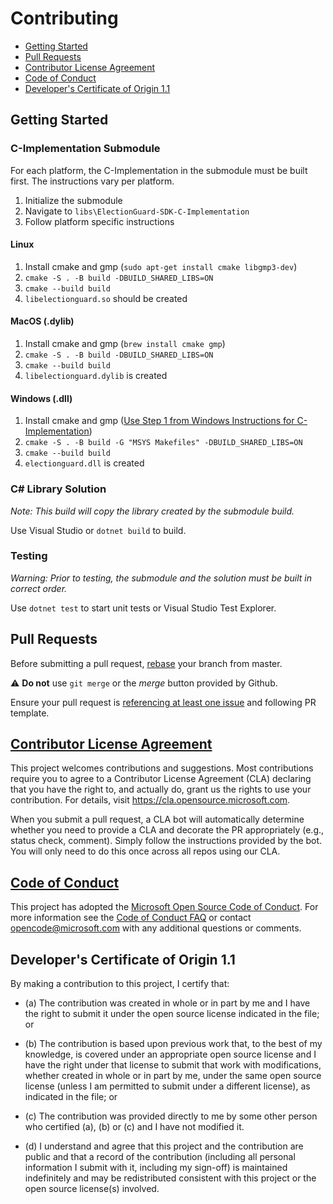 # Contributing

* [Getting Started](#getting-started)
* [Pull Requests](#pull-requests)
* [Contributor License Agreement](#contributor-license-agreement)
* [Code of Conduct](#code-of-conduct)
* [Developer's Certificate of Origin 1.1](#developers-certificate-of-origin)


## Getting Started

### C-Implementation Submodule
For each platform, the C-Implementation in the submodule must be built first.
The instructions vary per platform.

1. Initialize the submodule
2. Navigate to `libs\ElectionGuard-SDK-C-Implementation`
3. Follow platform specific instructions

#### Linux

1. Install cmake and gmp (`sudo apt-get install cmake libgmp3-dev`)
2. `cmake -S . -B build -DBUILD_SHARED_LIBS=ON`
3. `cmake --build build`
4. `libelectionguard.so` should be created

#### MacOS (.dylib)

1. Install cmake and gmp (`brew install cmake gmp`)
2. `cmake -S . -B build -DBUILD_SHARED_LIBS=ON`
3. `cmake --build build`
4. `libelectionguard.dylib` is created

#### Windows (.dll)

1. Install cmake and gmp ([Use Step 1 from Windows Instructions for C-Implementation](https://github.com/microsoft/ElectionGuard-SDK-C-Implementation/blob/master/README-windows.md))
2. `cmake -S . -B build -G "MSYS Makefiles" -DBUILD_SHARED_LIBS=ON`
3. `cmake --build build`
4. `electionguard.dll` is created

### C# Library Solution
_Note: This build will copy the library created by the submodule build._

Use Visual Studio or `dotnet build` to build.


### Testing

_Warning: Prior to testing, the submodule and the solution must be built in correct order._

Use `dotnet test` to start unit tests or Visual Studio Test Explorer.

## Pull Requests

Before submitting a pull request, [rebase](https://www.atlassian.com/git/tutorials/merging-vs-rebasing) your branch from master. 

⚠ **Do not** use ``git merge`` or the *merge* button provided by Github.

Ensure your pull request is [referencing at least one issue](https://help.github.com/en/github/managing-your-work-on-github/closing-issues-using-keywords) and following PR template.

## [Contributor License Agreement](https://cla.opensource.microsoft.com)

This project welcomes contributions and suggestions.  Most contributions require you to agree to a
Contributor License Agreement (CLA) declaring that you have the right to, and actually do, grant us
the rights to use your contribution. For details, visit https://cla.opensource.microsoft.com.

When you submit a pull request, a CLA bot will automatically determine whether you need to provide
a CLA and decorate the PR appropriately (e.g., status check, comment). Simply follow the instructions
provided by the bot. You will only need to do this once across all repos using our CLA.

## [Code of Conduct](CODE_OF_CONDUCT.md)

This project has adopted the [Microsoft Open Source Code of Conduct](https://opensource.microsoft.com/codeofconduct/).
For more information see the [Code of Conduct FAQ](https://opensource.microsoft.com/codeofconduct/faq/) or
contact [opencode@microsoft.com](mailto:opencode@microsoft.com) with any additional questions or comments.

## Developer's Certificate of Origin 1.1

By making a contribution to this project, I certify that:

* (a) The contribution was created in whole or in part by me and I
  have the right to submit it under the open source license
  indicated in the file; or

* (b) The contribution is based upon previous work that, to the best
  of my knowledge, is covered under an appropriate open source
  license and I have the right under that license to submit that
  work with modifications, whether created in whole or in part
  by me, under the same open source license (unless I am
  permitted to submit under a different license), as indicated
  in the file; or

* (c) The contribution was provided directly to me by some other
  person who certified (a), (b) or (c) and I have not modified
  it.

* (d) I understand and agree that this project and the contribution
  are public and that a record of the contribution (including all
  personal information I submit with it, including my sign-off) is
  maintained indefinitely and may be redistributed consistent with
  this project or the open source license(s) involved.